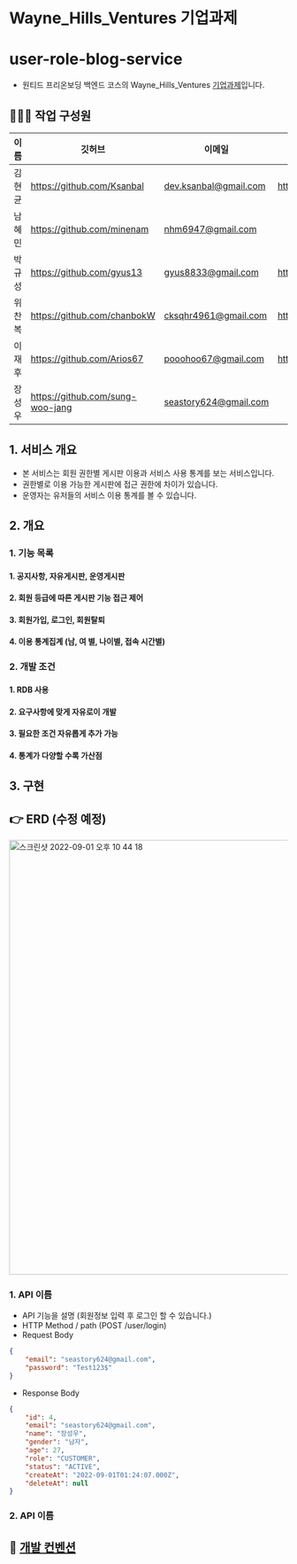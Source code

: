 # Wayne_Hills_Ventures 기업과제

# user-role-blog-service

-   원티드 프리온보딩 백엔드 코스의 Wayne_Hills_Ventures [기업과제](https://drive.google.com/file/d/1OyHiyNyUQCFw7oOuq50S4UZQouj7RvE2/view?usp=sharing)입니다.

## 👨‍👩‍👧 작업 구성원

| 이름   | 깃허브                           | 이메일                | 블로그                      |
| ------ | -------------------------------- | --------------------- | --------------------------- |
| 김현균 | https://github.com/Ksanbal       | dev.ksanbal@gmail.com | https://www.devksanbal.site |
| 남혜민 | https://github.com/minenam       | nhm6947@gmail.com     |                             |
| 박규성 | https://github.com/gyus13        | gyus8833@gmail.com    | https://velog.io/@gyus13    |
| 위찬복 | https://github.com/chanbokW      | cksqhr4961@gmail.com  | https://www.devksanbal.site |
| 이재후 | https://github.com/Arios67       | pooohoo67@gmail.com   | https://www.devksanbal.site |
| 장성우 | https://github.com/sung-woo-jang | seastory624@gmail.com |                             |

## 1. 서비스 개요

-   본 서비스는 회원 권한별 게시판 이용과 서비스 사용 통계를 보는 서비스입니다.
-   권한별로 이용 가능한 게시판에 접근 권한에 차이가 있습니다.
-   운영자는 유저들의 서비스 이용 통계를 볼 수 있습니다.

## 2. 개요

### 1. 기능 목록

#### 1. 공지사항, 자유게시판, 운영게시판

#### 2. 회원 등급에 따른 게시판 기능 접근 제어

#### 3. 회원가입, 로그인, 회원탈퇴

#### 4. 이용 통계집계 (남, 여 별, 나이별, 접속 시간별)

### 2. 개발 조건

#### 1. RDB 사용

#### 2. 요구사항에 맞게 자유로이 개발

#### 3. 필요한 조건 자유롭게 추가 가능

#### 4. 통계가 다양할 수록 가산점

## 3. 구현

## 👉 ERD (수정 예정)

<img width="785" alt="스크린샷 2022-09-01 오후 10 44 18" src="https://img1.daumcdn.net/thumb/R1280x0/?scode=mtistory2&fname=https%3A%2F%2Fblog.kakaocdn.net%2Fdn%2F8uAaf%2FbtrLecono61%2FY5oJFoksxN6cRHsiUiCmTk%2Fimg.png">
</br>

### 1. API 이름

-   API 기능을 설명 (회원정보 입력 후 로그인 할 수 있습니다.)
-   HTTP Method / path (POST /user/login)
-   Request Body

```json
{
    "email": "seastory624@gmail.com",
    "password": "Test123$"
}
```

-   Response Body

```json
{
    "id": 4,
    "email": "seastory624@gmail.com",
    "name": "장성우",
    "gender": "남자",
    "age": 27,
    "role": "CUSTOMER",
    "status": "ACTIVE",
    "createAt": "2022-09-01T01:24:07.000Z",
    "deleteAt": null
}
```

### 2. API 이름

## 📌 [개발 컨벤션](https://www.notion.so/devksanbal/9da9e2986a634b07a9615dd4298af006)
